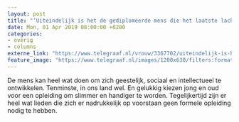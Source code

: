 ```yaml
---
layout: post
title: "’Uiteindelijk is het de gediplomeerde mens die het laatste lacht’"
date: Mon, 01 Apr 2019 08:00:00 +0200
categories: 
- overig 
- columns 
externe_link: "https://www.telegraaf.nl/vrouw/3367702/uiteindelijk-is-het-de-gediplomeerde-mens-die-het-laatste-lacht"
feature_image: "https://www.telegraaf.nl/images/1200x630/filters:format(jpeg):quality(80)/cdn-kiosk-api.telegraaf.nl/dffb41fe-522e-11e9-b9c2-02d1dbdc35d1.jpg"
---
```


<p class="intro">De mens kan heel wat doen om zich geestelijk, sociaal en intellectueel te ontwikkelen. Tenminste, in ons land wel. En gelukkig kiezen jong en oud voor een opleiding om slimmer en handiger te worden. Tegelijkertijd zijn er heel wat lieden die zich er nadrukkelijk op voorstaan geen formele opleiding nodig te hebben.</p>
